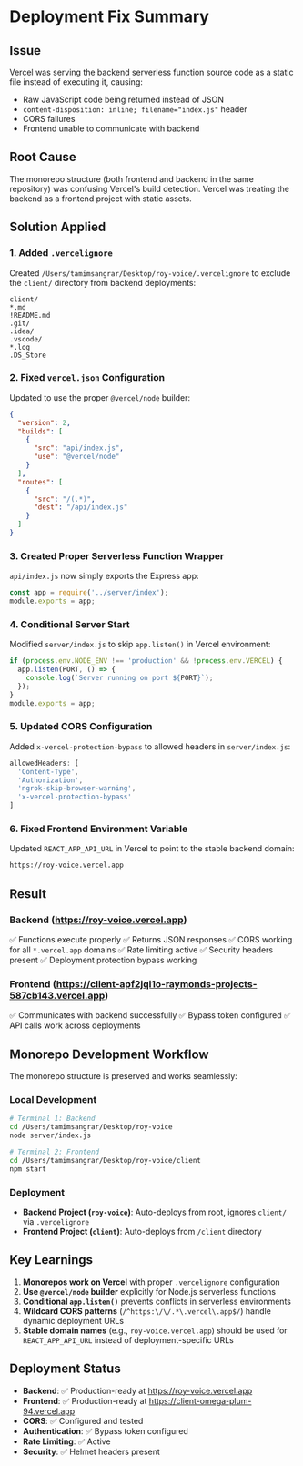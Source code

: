 # Deployment Fix Summary

## Issue
Vercel was serving the backend serverless function source code as a static file instead of executing it, causing:
- Raw JavaScript code being returned instead of JSON
- `content-disposition: inline; filename="index.js"` header
- CORS failures
- Frontend unable to communicate with backend

## Root Cause
The monorepo structure (both frontend and backend in the same repository) was confusing Vercel's build detection. Vercel was treating the backend as a frontend project with static assets.

## Solution Applied

### 1. Added `.vercelignore`
Created `/Users/tamimsangrar/Desktop/roy-voice/.vercelignore` to exclude the `client/` directory from backend deployments:
```
client/
*.md
!README.md
.git/
.idea/
.vscode/
*.log
.DS_Store
```

### 2. Fixed `vercel.json` Configuration
Updated to use the proper `@vercel/node` builder:
```json
{
  "version": 2,
  "builds": [
    {
      "src": "api/index.js",
      "use": "@vercel/node"
    }
  ],
  "routes": [
    {
      "src": "/(.*)",
      "dest": "/api/index.js"
    }
  ]
}
```

### 3. Created Proper Serverless Function Wrapper
`api/index.js` now simply exports the Express app:
```javascript
const app = require('../server/index');
module.exports = app;
```

### 4. Conditional Server Start
Modified `server/index.js` to skip `app.listen()` in Vercel environment:
```javascript
if (process.env.NODE_ENV !== 'production' && !process.env.VERCEL) {
  app.listen(PORT, () => {
    console.log(`Server running on port ${PORT}`);
  });
}
module.exports = app;
```

### 5. Updated CORS Configuration
Added `x-vercel-protection-bypass` to allowed headers in `server/index.js`:
```javascript
allowedHeaders: [
  'Content-Type',
  'Authorization',
  'ngrok-skip-browser-warning',
  'x-vercel-protection-bypass'
]
```

### 6. Fixed Frontend Environment Variable
Updated `REACT_APP_API_URL` in Vercel to point to the stable backend domain:
```bash
https://roy-voice.vercel.app
```

## Result

### Backend (https://roy-voice.vercel.app)
✅ Functions execute properly
✅ Returns JSON responses
✅ CORS working for all `*.vercel.app` domains
✅ Rate limiting active
✅ Security headers present
✅ Deployment protection bypass working

### Frontend (https://client-apf2jqi1o-raymonds-projects-587cb143.vercel.app)
✅ Communicates with backend successfully
✅ Bypass token configured
✅ API calls work across deployments

## Monorepo Development Workflow

The monorepo structure is preserved and works seamlessly:

### Local Development
```bash
# Terminal 1: Backend
cd /Users/tamimsangrar/Desktop/roy-voice
node server/index.js

# Terminal 2: Frontend
cd /Users/tamimsangrar/Desktop/roy-voice/client
npm start
```

### Deployment
- **Backend Project (`roy-voice`)**: Auto-deploys from root, ignores `client/` via `.vercelignore`
- **Frontend Project (`client`)**: Auto-deploys from `/client` directory

## Key Learnings

1. **Monorepos work on Vercel** with proper `.vercelignore` configuration
2. **Use `@vercel/node` builder** explicitly for Node.js serverless functions
3. **Conditional `app.listen()`** prevents conflicts in serverless environments
4. **Wildcard CORS patterns** (`/^https:\/\/.*\.vercel\.app$/`) handle dynamic deployment URLs
5. **Stable domain names** (e.g., `roy-voice.vercel.app`) should be used for `REACT_APP_API_URL` instead of deployment-specific URLs

## Deployment Status

- **Backend**: ✅ Production-ready at https://roy-voice.vercel.app
- **Frontend**: ✅ Production-ready at https://client-omega-plum-94.vercel.app
- **CORS**: ✅ Configured and tested
- **Authentication**: ✅ Bypass token configured
- **Rate Limiting**: ✅ Active
- **Security**: ✅ Helmet headers present


